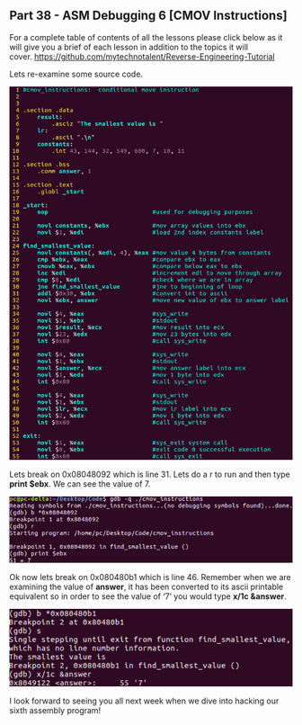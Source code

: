 ## Part 38 - ASM Debugging 6 \[CMOV Instructions\]

For a complete table of contents of all the lessons please click below as it will give you a brief of each lesson in addition to the topics it will cover.&nbsp;https://github.com/mytechnotalent/Reverse-Engineering-Tutorial

Lets re-examine some source code.

<div class="slate-resizable-image-embed slate-image-embed__resize-full-width"><img src="/imgs/1520234974923.jpg"/></div>

Lets break on 0x08048092 which is line 31. Lets do a r to run and then type __print $ebx__. We can see the value of 7.

<div class="slate-resizable-image-embed slate-image-embed__resize-full-width"><img src="/imgs/1520240729383.jpg"/></div>

Ok now lets break on 0x080480b1 which is line 46. Remember when we are examining the value of __answer__, it has been converted to its ascii printable equivalent so in order to see the value of ‘7’ you would type __x/1c &amp;answer__.

<div class="slate-resizable-image-embed slate-image-embed__resize-full-width"><img src="/imgs/1520498895208.jpg"/></div>

I look forward to seeing you all next week when we dive into hacking our sixth assembly program!
